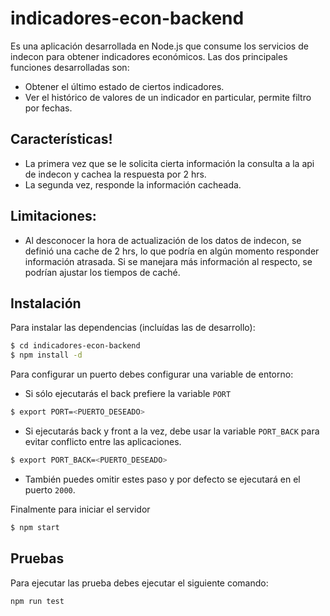 # indicadores-econ-backend
Es una aplicación desarrollada en Node.js que consume los servicios de indecon para obtener indicadores económicos. Las dos principales funciones desarrolladas son:
  - Obtener el último estado de ciertos indicadores.
  - Ver el histórico de valores de un indicador en particular, permite filtro por fechas.

## Características!
  - La primera vez que se le solicita cierta información la consulta a la api de indecon y cachea la respuesta por 2 hrs.
  - La segunda vez, responde la información cacheada.

## Limitaciones:
  - Al desconocer la hora de actualización de los datos de indecon, se definió una cache de 2 hrs, lo que podría en algún momento responder información atrasada. Si se manejara más información al respecto, se podrían ajustar los tiempos de caché.


## Instalación

Para instalar las dependencias (incluídas las de desarrollo):

```sh
$ cd indicadores-econ-backend
$ npm install -d
```
Para configurar un puerto debes configurar una variable de entorno:
  - Si sólo ejecutarás el back prefiere la variable ```PORT``` 
```sh
$ export PORT=<PUERTO_DESEADO>
```
  - Si ejecutarás back y front a la vez, debe usar la variable ```PORT_BACK``` para evitar conflicto entre las aplicaciones.
```sh
$ export PORT_BACK=<PUERTO_DESEADO>
```
  - También puedes omitir estes paso y por defecto se ejecutará en el puerto ```2000```.

Finalmente para iniciar el servidor
```sh
$ npm start
```

## Pruebas
Para ejecutar las prueba debes ejecutar el siguiente comando:
```sh
npm run test
```

